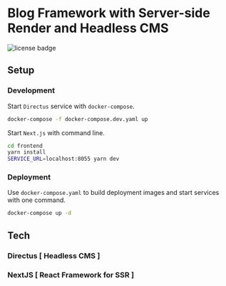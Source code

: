 # Blog Framework with Server-side Render and Headless CMS  

![license badge](https://img.shields.io/github/license/zhuojg/next-directus-blog?style=flat-square)
## Setup

### Development  

Start `Directus` service with `docker-compose`.

```bash
docker-compose -f docker-compose.dev.yaml up
```

Start `Next.js` with command line.

```bash
cd frontend
yarn install
SERVICE_URL=localhost:8055 yarn dev
```

### Deployment  

Use `docker-compose.yaml` to build deployment images and start services with one command.  

```bash
docker-compose up -d
```

## Tech  

### Directus [ Headless CMS ]

### NextJS [ React Framework for SSR ]

